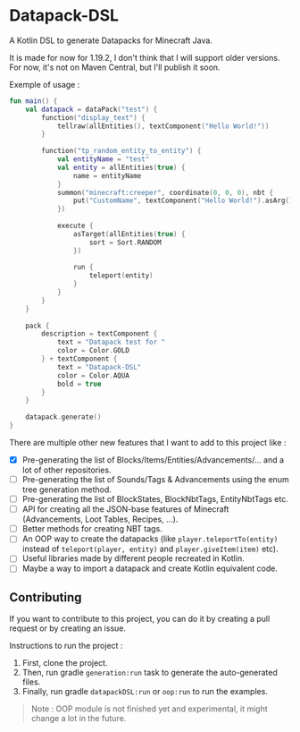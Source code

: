 # Datapack-DSL

A Kotlin DSL to generate Datapacks for Minecraft Java.

It is made for now for 1.19.2, I don't think that I will support older versions.
For now, it's not on Maven Central, but I'll publish it soon.

Exemple of usage :

```kotlin
fun main() {
	val datapack = dataPack("test") {
		function("display_text") {
			tellraw(allEntities(), textComponent("Hello World!"))
		}
		
		function("tp_random_entity_to_entity") {
			val entityName = "test"
			val entity = allEntities(true) {
				name = entityName
			}
			summon("minecraft:creeper", coordinate(0, 0, 0), nbt {
				put("CustomName", textComponent("Hello World!").asArg()) // API will maybe change about this
			})
			
			execute {
				asTarget(allEntities(true) {
					sort = Sort.RANDOM
				})
				
				run {
					teleport(entity)
				}
			}
		}
	}
	
	pack {
		description = textComponent {
			text = "Datapack test for "
			color = Color.GOLD
		} + textComponent {
			text = "Datapack-DSL"
			color = Color.AQUA
			bold = true
		}
	}
	
	datapack.generate()
}
```

There are multiple other new features that I want to add to this project like :

- [X] Pre-generating the list of Blocks/Items/Entities/Advancements/... and a lot of other repositories.
- [ ] Pre-generating the list of Sounds/Tags & Advancements using the enum tree generation method.
- [ ] Pre-generating the list of BlockStates, BlockNbtTags, EntityNbtTags etc.
- [ ] API for creating all the JSON-base features of Minecraft (Advancements, Loot Tables, Recipes, ...).
- [ ] Better methods for creating NBT tags.
- [ ] An OOP way to create the datapacks (like `player.teleportTo(entity)` instead of `teleport(player, entity)` and `player.giveItem(item)` etc).
- [ ] Useful libraries made by different people recreated in Kotlin.
- [ ] Maybe a way to import a datapack and create Kotlin equivalent code.

## Contributing

If you want to contribute to this project, you can do it by creating a pull request or by creating an issue.

Instructions to run the project :

1. First, clone the project.
2. Then, run gradle `generation:run` task to generate the auto-generated files.
3. Finally, run gradle `datapackDSL:run` or `oop:run` to run the examples.

> Note : OOP module is not finished yet and experimental, it might change a lot in the future.
